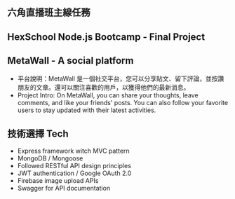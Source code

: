 ## 六角直播班主線任務 
## HexSchool Node.js Bootcamp - Final Project

## MetaWall - A social platform
- 平台說明：MetaWall 是一個社交平台，您可以分享貼文、留下評論，並按讚朋友的文章。還可以關注喜歡的用戶，以獲得他們的最新消息。
- Project Intro: On MetaWall, you can share your thoughts, leave comments, and like your friends' posts. You can also follow your favorite users to stay updated with their latest activities.

## 技術選擇 Tech
- Express framework witch MVC pattern
- MongoDB / Mongoose
- Followed RESTful API design principles
- JWT authentication / Google OAuth 2.0
- Firebase image upload APIs
- Swagger for API documentation 
